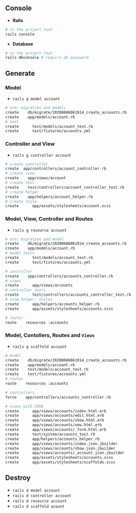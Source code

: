   
## Console
- **Rails**
```sh
# in the project root
rails console
```
- **Database**
```sh
# in the project root
rails dbconsole # requirs db password
```

## Generate
### Model
- `rails g model account`
```sh
# orm: migration and models
create    db/migrate/20200606061914_create_accounts.rb
create    app/models/account.rb
# test
create      test/models/account_test.rb
create      test/fixtures/accounts.yml
```
### Controller and View
- `rails g controller account`
```sh
# create controller
create  app/controllers/account_controller.rb
# create view
create    app/views/account
# create test
create    test/controllers/account_controller_test.rb
# create helper
create    app/helpers/account_helper.rb
# create style
create      app/assets/stylesheets/account.scss
```
### Model, View, Controller and Routes
- `rails g resource account`
```sh
# orm: migration and model
create    db/migrate/20200606061914_create_accounts.rb
create    app/models/account.rb
# model tests
create      test/models/account_test.rb
create      test/fixtures/accounts.yml

# controller
create    app/controllers/accounts_controller.rb
# views
create      app/views/accounts
# controller tests
create      test/controllers/accounts_controller_test.rb
# view helper, styles
create      app/helpers/accounts_helper.rb
create      app/assets/stylesheets/accounts.scss

# router
route    resources :accounts
```
### Model, Contollers, Routes and `Views`
- `rails g scaffold account`
```sh
# model
create    db/migrate/20200606061914_create_accounts.rb
create    app/models/account.rb
create    test/models/account_test.rb
create    test/fixtures/accounts.yml
# routes
route    resources :accounts

# controllers
force    app/controllers/accounts_controller.rb

# views with CRUD
create      app/views/accounts/index.html.erb
create      app/views/accounts/edit.html.erb
create      app/views/accounts/show.html.erb
create      app/views/accounts/new.html.erb
create      app/views/accounts/_form.html.erb
create      test/system/accounts_test.rb
create      app/helpers/accounts_helper.rb
create      app/views/accounts/index.json.jbuilder
create      app/views/accounts/show.json.jbuilder
create      app/views/accounts/_account.json.jbuilder
create      app/assets/stylesheets/accounts.scss
create      app/assets/stylesheets/scaffolds.scss
```
## Destroy
- `rails d model account`
- `rails d controller account`
- `rails d resource account`
- `rails d scaffold acount`
